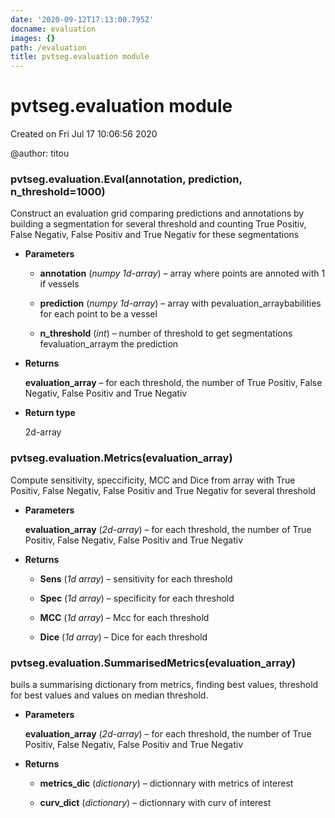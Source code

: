 ```yaml
---
date: '2020-09-12T17:13:00.795Z'
docname: evaluation
images: {}
path: /evaluation
title: pvtseg.evaluation module
---
```


# pvtseg.evaluation module

Created on Fri Jul 17 10:06:56 2020

@author: titou


### pvtseg.evaluation.Eval(annotation, prediction, n_threshold=1000)
Construct an evaluation grid comparing predictions and annotations by
building a segmentation for several threshold and counting True Positiv,
False Negativ, False Positiv and True Negativ for these segmentations


* **Parameters**

    
    * **annotation** (*numpy 1d-array*) – array where points are annoted with 1 if vessels


    * **prediction** (*numpy 1d-array*) – array with pevaluation_arraybabilities for each point to be a vessel


    * **n_threshold** (*int*) – number of threshold to get segmentations fevaluation_arraym the
    prediction



* **Returns**

    **evaluation_array** – for each threshold, the number of True Positiv, False Negativ, False
    Positiv and True Negativ



* **Return type**

    2d-array



### pvtseg.evaluation.Metrics(evaluation_array)
Compute sensitivity, speccificity, MCC and Dice from array with
True Positiv, False Negativ, False Positiv and True Negativ for several
threshold


* **Parameters**

    **evaluation_array** (*2d-array*) – for each threshold, the number of True Positiv, False Negativ, False
    Positiv and True Negativ



* **Returns**

    
    * **Sens** (*1d array*) – sensitivity for each threshold


    * **Spec** (*1d array*) – specificity for each threshold


    * **MCC** (*1d array*) – Mcc for each threshold


    * **Dice** (*1d array*) – Dice for each threshold




### pvtseg.evaluation.SummarisedMetrics(evaluation_array)
buils a summarising dictionary from metrics, finding best values,
threshold for best values and values on median threshold.


* **Parameters**

    **evaluation_array** (*2d-array*) – for each threshold, the number of True Positiv, False Negativ, False
    Positiv and True Negativ



* **Returns**

    
    * **metrics_dic** (*dictionary*) – dictionnary with metrics of interest


    * **curv_dict** (*dictionary*) – dictionnary with curv of interest
